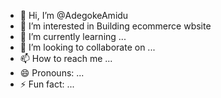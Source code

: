 - 👋 Hi, I’m @AdegokeAmidu
- 👀 I’m interested in Building ecommerce wbsite
- 🌱 I’m currently learning ...
- 💞️ I’m looking to collaborate on ...
- 📫 How to reach me ...
- 😄 Pronouns: ...
- ⚡ Fun fact: ...

<!---
AdegokeAmidu/AdegokeAmidu is a ✨ special ✨ repository because its `README.md` (this file) appears on your GitHub profile.
You can click the Preview link to take a look at your changes.
--->
